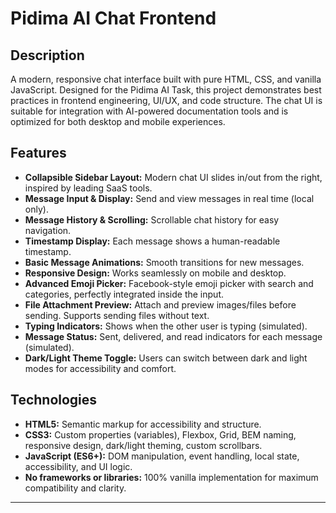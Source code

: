 # Pidima AI Chat Frontend

## Description
A modern, responsive chat interface built with pure HTML, CSS, and vanilla JavaScript. Designed for the Pidima AI Task, this project demonstrates best practices in frontend engineering, UI/UX, and code structure. The chat UI is suitable for integration with AI-powered documentation tools and is optimized for both desktop and mobile experiences.

## Features
- **Collapsible Sidebar Layout:** Modern chat UI slides in/out from the right, inspired by leading SaaS tools.
- **Message Input & Display:** Send and view messages in real time (local only).
- **Message History & Scrolling:** Scrollable chat history for easy navigation.
- **Timestamp Display:** Each message shows a human-readable timestamp.
- **Basic Message Animations:** Smooth transitions for new messages.
- **Responsive Design:** Works seamlessly on mobile and desktop.
- **Advanced Emoji Picker:** Facebook-style emoji picker with search and categories, perfectly integrated inside the input.
- **File Attachment Preview:** Attach and preview images/files before sending. Supports sending files without text.
- **Typing Indicators:** Shows when the other user is typing (simulated).
- **Message Status:** Sent, delivered, and read indicators for each message (simulated).
- **Dark/Light Theme Toggle:** Users can switch between dark and light modes for accessibility and comfort.

## Technologies
- **HTML5:** Semantic markup for accessibility and structure.
- **CSS3:** Custom properties (variables), Flexbox, Grid, BEM naming, responsive design, dark/light theming, custom scrollbars.
- **JavaScript (ES6+):** DOM manipulation, event handling, local state, accessibility, and UI logic.
- **No frameworks or libraries:** 100% vanilla implementation for maximum compatibility and clarity.

---